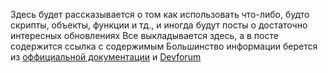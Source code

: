 Здесь будет рассказывается о том как использовать что-либо, будто скрипты, объекты, функции и тд., и иногда будут посты о достаточно интересных обновлениях 
Все выкладывается здесь, а в посте содержится ссылка с содержимым Большинство информации берется из [оффициальной документации](https://create.roblox.com/docs) и [Devforum](https://devforum.roblox.com/)
